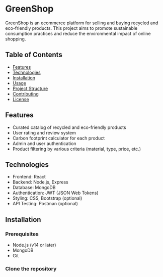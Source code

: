 # GreenShop

GreenShop is an ecommerce platform for selling and buying recycled and eco-friendly products. This project aims to promote sustainable consumption practices and reduce the environmental impact of online shopping.

## Table of Contents

- [Features](#features)
- [Technologies](#technologies)
- [Installation](#installation)
- [Usage](#usage)
- [Project Structure](#project-structure)
- [Contributing](#contributing)
- [License](#license)

## Features

- Curated catalog of recycled and eco-friendly products
- User rating and review system
- Carbon footprint calculator for each product
- Admin and user authentication
- Product filtering by various criteria (material, type, price, etc.)

## Technologies

- Frontend: React
- Backend: Node.js, Express
- Database: MongoDB
- Authentication: JWT (JSON Web Tokens)
- Styling: CSS, Bootstrap (optional)
- API Testing: Postman (optional)

## Installation

### Prerequisites

- Node.js (v14 or later)
- MongoDB
- Git

### Clone the repository

